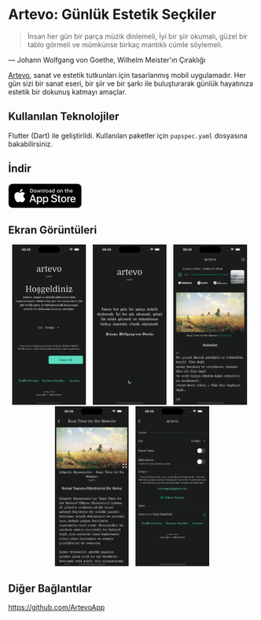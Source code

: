 # Artevo: Günlük Estetik Seçkiler

>İnsan her gün bir parça müzik dinlemeli, İyi bir şiir okumalı, güzel bir tablo görmeli ve mümkünse birkaç mantıklı cümle söylemeli.

— Johann Wolfgang von Goethe, Wilhelm Meister'ın Çıraklığı

<a href= "artevoapp.github.io">Artevo</a>, sanat ve estetik tutkunları için tasarlanmış mobil uygulamadır. Her gün sizi bir sanat eseri, bir şiir ve bir şarkı ile buluşturarak günlük hayatınıza estetik bir dokunuş katmayı amaçlar.

## Kullanılan Teknolojiler
Flutter (Dart) ile geliştirildi. Kullanılan paketler için `pupspec.yaml` dosyasına bakabilirsiniz.

## İndir 

<img src="https://raw.githubusercontent.com/ArtevoApp/artevoapp.github.io/29cf2e47cdf602c5a98388f53f2fc8138776073f/assets/ios-badge.svg" height="50"/>

## Ekran Görüntüleri

<div align="center">
    <img src="screenshots/ss1.png" width="150"/>
    <img width="6"/>
    <img src="screenshots/ss2.png" width="150"/>
    <img width="6"/>
    <img src="screenshots/ss3.png" width="150"/>
    <img width="6"/>
    <img src="screenshots/ss4.png" width="150"/> 
    <img width="6"/>
    <img src="screenshots/ss5.png" width="150"/>
</div>

## Diğer Bağlantılar

https://github.com/ArtevoApp
